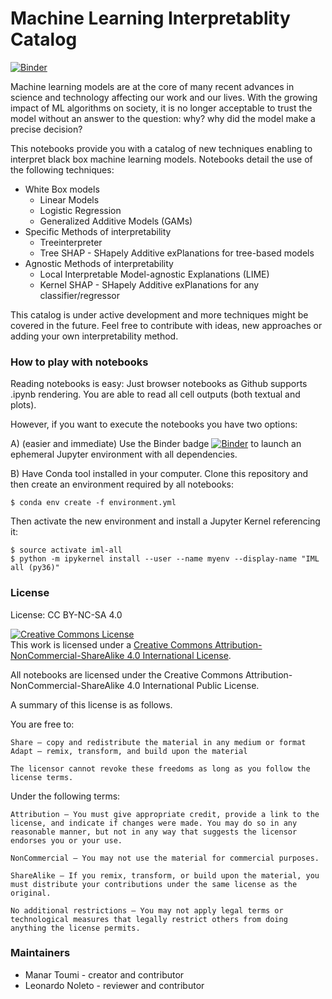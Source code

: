 # Machine Learning Interpretablity Catalog
[![Binder](https://mybinder.org/badge_logo.svg)](https://mybinder.org/v2/gh/BleckwenAI/mli-catalog/master)

Machine learning models are at the core of many recent advances in science and technology affecting our work and our lives. With the growing impact of ML algorithms on society, it is no longer acceptable to trust the model without an answer to the question: why? why did the model make a precise decision? 

This notebooks provide you with a catalog of new techniques enabling to interpret black box machine learning models. Notebooks detail the use of the following techniques:

* White Box models
  * Linear Models
  * Logistic Regression
  * Generalized Additive Models (GAMs)
* Specific Methods of interpretability
  * Treeinterpreter
  * Tree SHAP - SHapely Additive exPlanations for tree-based models  
* Agnostic Methods of interpretability
  * Local Interpretable Model-agnostic Explanations (LIME)
  * Kernel SHAP - SHapely Additive exPlanations for any classifier/regressor  
   
 
This catalog is under active development and more techniques might be covered in the future. Feel free to contribute with ideas, new approaches or adding your own interpretability method.

### How to play with notebooks

Reading notebooks is easy: Just browser notebooks as Github supports .ipynb rendering. You are able to read all cell outputs (both textual and plots).

However, if you want to execute the notebooks you have two options:

A) (easier and immediate) Use the Binder badge [![Binder](https://mybinder.org/badge_logo.svg)](https://mybinder.org/v2/gh/BleckwenAI/mli-catalog/master) to launch an ephemeral Jupyter environment with all dependencies.

B) Have Conda tool installed in your computer.
Clone this repository and then create an environment required by all notebooks:
```
$ conda env create -f environment.yml
```
Then activate the new environment and install a Jupyter Kernel referencing it:
```
$ source activate iml-all
$ python -m ipykernel install --user --name myenv --display-name "IML all (py36)"
```
### License
License: CC BY-NC-SA 4.0

<a rel="license" href="http://creativecommons.org/licenses/by-nc-sa/4.0/"><img alt="Creative Commons License" style="border-width:0" src="https://i.creativecommons.org/l/by-nc-sa/4.0/88x31.png" /></a><br />This work is licensed under a <a rel="license" href="http://creativecommons.org/licenses/by-nc-sa/4.0/">Creative Commons Attribution-NonCommercial-ShareAlike 4.0 International License</a>.

All notebooks are licensed under the Creative Commons Attribution-NonCommercial-ShareAlike 4.0 International Public License.

A summary of this license is as follows.

You are free to:

    Share — copy and redistribute the material in any medium or format
    Adapt — remix, transform, and build upon the material

    The licensor cannot revoke these freedoms as long as you follow the license terms.

Under the following terms:

    Attribution — You must give appropriate credit, provide a link to the license, and indicate if changes were made. You may do so in any reasonable manner, but not in any way that suggests the licensor endorses you or your use.

    NonCommercial — You may not use the material for commercial purposes.

    ShareAlike — If you remix, transform, or build upon the material, you must distribute your contributions under the same license as the original.

    No additional restrictions — You may not apply legal terms or technological measures that legally restrict others from doing anything the license permits.


### Maintainers

+ Manar Toumi - creator and contributor
+ Leonardo Noleto - reviewer and contributor